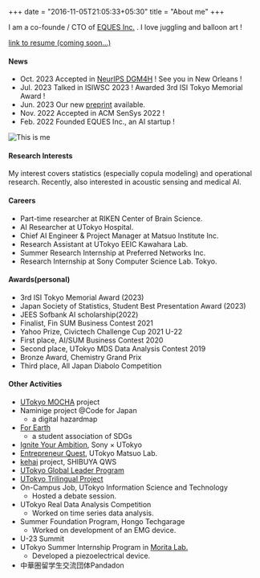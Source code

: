 +++
date = "2016-11-05T21:05:33+05:30"
title = "About me"
+++

I am a co-founde / CTO of [EQUES Inc.](https://www.eques.co.jp) .
I love juggling and balloon art !

[link to resume (coming soon...)]()


#### News
* Oct. 2023 Accepted in [NeurIPS DGM4H](https://sites.google.com/ethz.ch/dgm4h-neurips2023/home) ! See you in New Orleans !
* Jul. 2023 Talked in ISIWSC 2023 ! Awarded 3rd ISI Tokyo Memorial Award !
* Jun. 2023 Our new [preprint](https://arxiv.org/abs/2306.01604) available.
* Nov. 2022 Accepted in ACM SenSys 2022 ! 
* Feb. 2022 Founded EQUES Inc., an AI startup ! 

![This is me][1]

#### Research Interests

My interest covers statistics (especially copula modeling) and operational research. Recently, also interested in acoustic sensing and medical AI.


#### Careers

- Part-time researcher at RIKEN Center of Brain Science.
- AI Researcher at UTokyo Hospital.
- Chief AI Engineer & Project Manager at Matsuo Institute Inc.
- Research Assistant at UTokyo EEIC Kawahara Lab.
- Summer Research Internship at Preferred Networks Inc.
- Research Internship at Sony Computer Science Lab. Tokyo.


#### Awards(personal)

* 3rd ISI Tokyo Memorial Award (2023)
* Japan Society of Statistics, Student Best Presentation Award (2023)
* JEES Sofbank AI scholarship(2022)
* Finalist, Fin SUM Business Contest 2021
* Yahoo Prize, Civictech Challenge Cup 2021 U-22
* First place, AI/SUM Business Contest 2020
* Second place, UTokyo MDS Data Analysis Contest 2019
* Bronze Award, Chemistry Grand Prix
* Third place, All Japan Diabolo Competition


#### Other Activities
* [UTokyo MOCHA](https://mocha.t.u-tokyo.ac.jp) project
* Naminige project @Code for Japan
    - a digital hazardmap
* [For Earth](https://forearthut.com)
    - a student association of SDGs
* [Ignite Your Ambition](https://ignite-your-ambition.com), Sony × UTokyo
* [Entrepreneur Quest](https://weblab.t.u-tokyo.ac.jp/kigyoquest/), UTokyo Matsuo Lab.
* [kehai](https://shibuya-qws.com/project/kehai) project, SHIBUYA QWS 
* [UTokyo Global Leader Program](https://www.glp.u-tokyo.ac.jp)
* [UTokyo Trilingual Project](http://www.cgcs.c.u-tokyo.ac.jp/tlp/)
* On-Campus Job, UTokyo Information Science and Technology
    - Hosted a debate session.
* UTokyo Real Data Analysis Competition
    - Worked on time series data analysis.
* Summer Foundation Program, Hongo Techgarage
    - Worked on development of an EMG device.
* U-23 Summit
* UTokyo Summer Internship Program in [Morita Lab.](http://www.hsd.k.u-tokyo.ac.jp/contents/member.html)
    - Developed a piezoelectrical device.
* 中華圏留学生交流団体Pandadon


[1]: /img/me.png